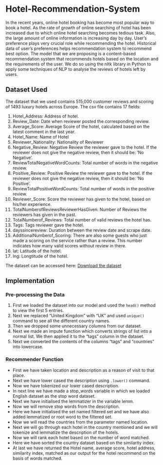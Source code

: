 # Hotel-Recommendation-System

In the recent years, online hotel booking has become most popular way to book a hotel. As the rate of growth of online searching of hotel has been increased due to which online hotel searching becomes tedious task. Also, the large amount of online information is increasing day by day. User’s preference plays very crucial role while recommending the hotel. Historical data of user’s preferences helps recommendation system to recommend best option. The model that we are proposing is a content-based recommendation system that recommends hotels based on the location and the requirements of the user. We do so using the nltk library in Python to apply some techniques of NLP to analyse the reviews of hotels left by users.

## Dataset Used

The dataset that we used contains 515,000 customer reviews and scoring of 1493 luxury hotels across Europe. The csv file contains 17 fields:

1. Hotel_Address: Address of hotel.
1. Review_Date: Date when reviewer posted the corresponding review.
1. Average_Score: Average Score of the hotel, calculated based on the latest comment in the last year.
1. Hotel_Name: Name of Hotel
1. Reviewer_Nationality: Nationality of Reviewer
1. Negative_Review: Negative Review the reviewer gave to the hotel. If the reviewer does not give
the negative review, then it should be: ‘No Negative’.
1. ReviewTotalNegativeWordCounts: Total number of words in the negative review.
1. Positive_Review: Positive Review the reviewer gave to the hotel. If the reviewer does not give
the negative review, then it should be: ‘No Positive’.
1. ReviewTotalPositiveWordCounts: Total number of words in the positive review.
1. Reviewer_Score: Score the reviewer has given to the hotel, based on his/her experience.
1. TotalNumberofReviewsReviewerHasGiven: Number of Reviews the reviewers has given in the
past.
1. TotalNumberof_Reviews: Total number of valid reviews the hotel has.
1. Tags: Tags reviewer gave the hotel.
1. dayssincereview: Duration between the review date and scrape date.
1. AdditionalNumberof_Scoring: There are also some guests who just made a scoring on the service
rather than a review. This number indicates how many valid scores without review in there.
1. lat: Latitude of the hotel.
1. lng: Longtitude of the hotel.

The dataset can be accessed here:
[Download the dataset](https://www.kaggle.com/datasets/jiashenliu/515k-hotel-reviews-data-in-europe?resource=download)

## Implementation

### Pre-processing the Data

1. First we loaded the dataset into our model and used the `head()` method to view the first 5
entries.
2. Next we replaced “United Kingdom” with “UK” and used `unique()` command to see all the
different country names.
3. Then we dropped some unnecessary columns from our dataset.
4. Next we made an impute function which converts strings of list into a normal list. We then
applied it to the “tags” column in the dataset.
5. Next we converted the contents of the columns “tags” and “countries” into lowercase.

### Recommender Function

* First we have taken location and description as a reason of visit to that place.
* Next we have lower cased the description using `.lower()` command.
* Now we have tokenized our lower cased description.
* In next line we have made a stop_words variable in which we loaded English dataset as the
stop word dataset.
* Next we have initialised the lemmatizer in the variable lemm.
* Now we will remove stop words from the description.
* Here we have initialised the set named filtered set and we have also added lemmatized or root
word to the filtered set.
* Now we will read the countries from the parameter named location.
* Next we will go through each hotel in the country mentioned and we will tokenize and
lemmatize the description of the hotels.
* Now we will rank each hotel based on the number of word matched.
* Here we have sorted the country dataset based on the similarity index.
* At last we have returned the Hotel name, average score, hotel address, similarity index,
matched as our output for the hotel recommend on the basis of words matched.
